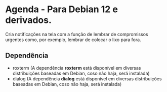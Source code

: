 # Agenda - Para Debian 12 e derivados.

Cria notificações na tela com a função de lembrar de compromissos urgentes como,
por exemplo, lembrar de colocar o lixo para fora. 

## Dependência

- roxterm (A dependência **roxterm** está disponível em diversas distribuições baseadas em Debian, coso não haja, será instalada)
- dialog (A dependência **dialog** está disponível em diversas distribuições baseadas em Debian, coso não haja, será instalada)
  
